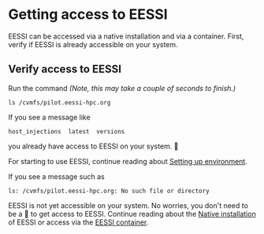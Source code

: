 # Getting access to EESSI

EESSI can be accessed via a native installation and via a container. First,
verify if EESSI is already accessible on your system.
## Verify access to EESSI
Run the command _(Note, this may take a couple of seconds to finish.)_
``` { .bash .copy }
ls /cvmfs/pilot.eessi-hpc.org
```
If you see a message like
```
host_injections  latest  versions
```
you already have access to EESSI on your system. :tada:

For starting to use EESSI, continue reading about
[Setting up environment](../../using_eessi/setting_up_environment).

If you see a message such as
```
ls: /cvmfs/pilot.eessi-hpc.org: No such file or directory
```
EESSI is not yet accessible on your system. No worries, you don't need to be
a :mage: to get access to EESSI. Continue reading about the
[Native installation](native_installation) of EESSI or
access via the [EESSI container](eessi_container).
